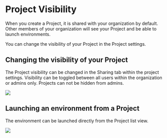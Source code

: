 # Project Visibility

When you create a Project, it is shared with your organization by default. Other members of your organization will see your Project and be able to launch environments.

You can change the visibility of your Project in the Project settings.

## Changing the visibility of your Project

The Project visibility can be changed in the Sharing tab within the project settings. Visibility can be toggled between all users within the organization or admins only. Projects can not be hidden from admins.

<Frame caption="Adjust project visibility settings">
  <img src="https://www.gitpod.io/images/docs/flex/projects/project-visibility-settings.png" />
</Frame>

## Launching an environment from a Project

The environment can be launched directly from the Project list view.

<Frame caption="Create environment from Project">
  <img src="https://www.gitpod.io/images/docs/flex/projects/create-env.png" />
</Frame>
